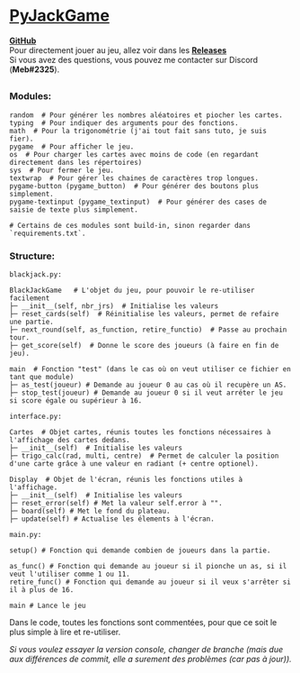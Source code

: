 # <u>PyJackGame</u>
[<b>GitHub</b>](https://github.com/MeblIkea/PyJackGame)<br>
Pour directement jouer au jeu, allez voir dans les [<b>Releases</b>](https://github.com/MeblIkea/PyJackGame/releases/latest)<br>
Si vous avez des questions, vous pouvez me contacter sur Discord (<b>Meb#2325</b>).
##

### Modules:

```
random  # Pour générer les nombres aléatoires et piocher les cartes.
typing  # Pour indiquer des arguments pour des fonctions.
math  # Pour la trigonométrie (j'ai tout fait sans tuto, je suis fier).
pygame  # Pour afficher le jeu.
os  # Pour charger les cartes avec moins de code (en regardant directement dans les répertoires)
sys  # Pour fermer le jeu.
textwrap  # Pour gérer les chaines de caractères trop longues.
pygame-button (pygame_button)  # Pour générer des boutons plus simplement.
pygame-textinput (pygame_textinput)  # Pour générer des cases de saisie de texte plus simplement.

# Certains de ces modules sont build-in, sinon regarder dans `requirements.txt`.
```

### Structure:

```
blackjack.py:

BlackJackGame	# L'objet du jeu, pour pouvoir le re-utiliser facilement
├─ __init__(self, nbr_jrs)  # Initialise les valeurs
├─ reset_cards(self)  # Réinitialise les valeurs, permet de refaire une partie.
├─ next_round(self, as_function, retire_functio)  # Passe au prochain tour.
├─ get_score(self)  # Donne le score des joueurs (à faire en fin de jeu).

main  # Fonction "test" (dans le cas où on veut utiliser ce fichier en tant que module)
├─ as_test(joueur) # Demande au joueur 0 au cas où il recupère un AS.
├─ stop_test(joueur) # Demande au joueur 0 si il veut arréter le jeu si score égale ou supérieur à 16.
```

```
interface.py:

Cartes	# Objet cartes, réunis toutes les fonctions nécessaires à l'affichage des cartes dedans.
├─ __init__(self)  # Initialise les valeurs
├─ trigo_calc(rad, multi, centre)  # Permet de calculer la position d'une carte grâce à une valeur en radiant (+ centre optionel).

Display  # Objet de l'écran, réunis les fonctions utiles à l'affichage.
├─ __init__(self)  # Initialise les valeurs
├─ reset_error(self) # Met la valeur self.error à "".
├─ board(self) # Met le fond du plateau.
├─ update(self) # Actualise les élements à l'écran.
```

```
main.py:

setup()	# Fonction qui demande combien de joueurs dans la partie.

as_func() # Fonction qui demande au joueur si il pionche un as, si il veut l'utiliser comme 1 ou 11.
retire_func() # Fonction qui demande au joueur si il veux s'arrêter si il à plus de 16.

main # Lance le jeu
```

Dans le code, toutes les fonctions sont commentées, pour que ce soit le plus simple à lire et re-utiliser.

<i>Si vous voulez essayer la version console, changer de branche (mais due aux différences de commit, elle a surement des problèmes (car pas à jour)).</i>
